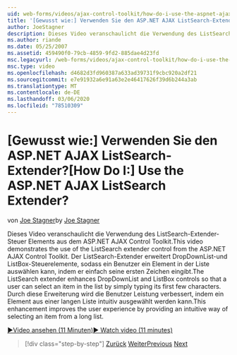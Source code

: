 ```yaml
---
uid: web-forms/videos/ajax-control-toolkit/how-do-i-use-the-aspnet-ajax-listsearch-extender
title: '[Gewusst wie:] Verwenden Sie den ASP.NET AJAX ListSearch-Extender? | Microsoft-Dokumentation'
author: JoeStagner
description: Dieses Video veranschaulicht die Verwendung des ListSearch-Extender-Steuer Elements aus dem ASP.NET AJAX Control Toolkit. Der ListSearch-Extender erweitert DropDownList und L...
ms.author: riande
ms.date: 05/25/2007
ms.assetid: 459490f0-79cb-4859-9fd2-885dae4d23fd
msc.legacyurl: /web-forms/videos/ajax-control-toolkit/how-do-i-use-the-aspnet-ajax-listsearch-extender
msc.type: video
ms.openlocfilehash: d4682d3fd960387a633ad39731f9cbc920a2df21
ms.sourcegitcommit: e7e91932a6e91a63e2e46417626f39d6b244a3ab
ms.translationtype: MT
ms.contentlocale: de-DE
ms.lasthandoff: 03/06/2020
ms.locfileid: "78510309"
---
```

# <a name="how-do-i-use-the-aspnet-ajax-listsearch-extender"></a><span data-ttu-id="48abd-105">[Gewusst wie:] Verwenden Sie den ASP.NET AJAX ListSearch-Extender?</span><span class="sxs-lookup"><span data-stu-id="48abd-105">[How Do I:] Use the ASP.NET AJAX ListSearch Extender?</span></span>

<span data-ttu-id="48abd-106">von [Joe Stagner](https://github.com/JoeStagner)</span><span class="sxs-lookup"><span data-stu-id="48abd-106">by [Joe Stagner](https://github.com/JoeStagner)</span></span>

<span data-ttu-id="48abd-107">Dieses Video veranschaulicht die Verwendung des ListSearch-Extender-Steuer Elements aus dem ASP.NET AJAX Control Toolkit.</span><span class="sxs-lookup"><span data-stu-id="48abd-107">This video demonstrates the use of the ListSearch extender control from the ASP.NET AJAX Control Toolkit.</span></span> <span data-ttu-id="48abd-108">Der ListSearch-Extender erweitert DropDownList-und ListBox-Steuerelemente, sodass ein Benutzer ein Element in der Liste auswählen kann, indem er einfach seine ersten Zeichen eingibt.</span><span class="sxs-lookup"><span data-stu-id="48abd-108">The ListSearch extender enhances DropDownList and ListBox controls so that a user can select an item in the list by simply typing its first few characters.</span></span> <span data-ttu-id="48abd-109">Durch diese Erweiterung wird die Benutzer Leistung verbessert, indem ein Element aus einer langen Liste intuitiv ausgewählt werden kann.</span><span class="sxs-lookup"><span data-stu-id="48abd-109">This enhancement improves the user experience by providing an intuitive way of selecting an item from a long list.</span></span>

[<span data-ttu-id="48abd-110">&#9654;Video ansehen (11 Minuten)</span><span class="sxs-lookup"><span data-stu-id="48abd-110">&#9654; Watch video (11 minutes)</span></span>](https://channel9.msdn.com/Blogs/ASP-NET-Site-Videos/how-do-i-use-the-aspnet-ajax-listsearch-extender)

> [!div class="step-by-step"]
> <span data-ttu-id="48abd-111">[Zurück](how-do-i-use-the-aspnet-ajax-nobot-control.md)
> [Weiter](how-do-i-use-the-pagingbulletedlist-extender-control.md)</span><span class="sxs-lookup"><span data-stu-id="48abd-111">[Previous](how-do-i-use-the-aspnet-ajax-nobot-control.md)
[Next](how-do-i-use-the-pagingbulletedlist-extender-control.md)</span></span>
